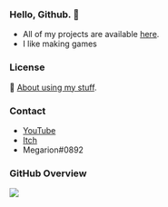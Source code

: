 <h3>Hello, Github. 👋</h3>

- All of my projects are available [here](https://megarion.github.io/).
- I like making games

<h3>License</h3>

📝 [About using my stuff](https://megarion.github.io/).

<h3>Contact</h3>

- [YouTube](https://www.youtube.com/channel/UCBrlr_nVSQ_4kZtsY58Q8wA)
- [Itch](https://megarion.itch.io/)
- Megarion#0892

<h3>GitHub Overview</h3>

[![](https://github-readme-stats.vercel.app/api/top-langs/?username=Megarion&langs_count=10&theme=dark)](https://www.youtube.com/watch?v=tMDWDA8fi5o)
